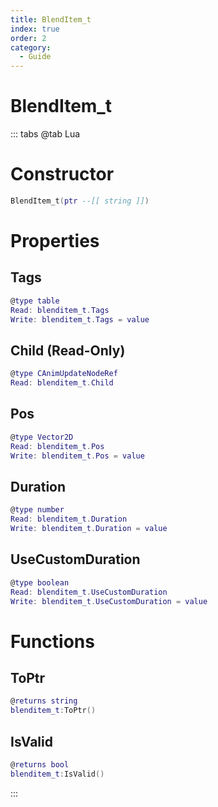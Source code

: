 ```yaml
---
title: BlendItem_t
index: true
order: 2
category:
  - Guide
---
```


# BlendItem_t

::: tabs
@tab Lua
# Constructor
```lua
BlendItem_t(ptr --[[ string ]])
```
# Properties
## Tags 
```lua
@type table
Read: blenditem_t.Tags
Write: blenditem_t.Tags = value
```
## Child (Read-Only)
```lua
@type CAnimUpdateNodeRef
Read: blenditem_t.Child
```
## Pos 
```lua
@type Vector2D
Read: blenditem_t.Pos
Write: blenditem_t.Pos = value
```
## Duration 
```lua
@type number
Read: blenditem_t.Duration
Write: blenditem_t.Duration = value
```
## UseCustomDuration 
```lua
@type boolean
Read: blenditem_t.UseCustomDuration
Write: blenditem_t.UseCustomDuration = value
```
# Functions
## ToPtr
```lua
@returns string
blenditem_t:ToPtr()
```
## IsValid
```lua
@returns bool
blenditem_t:IsValid()
```

:::